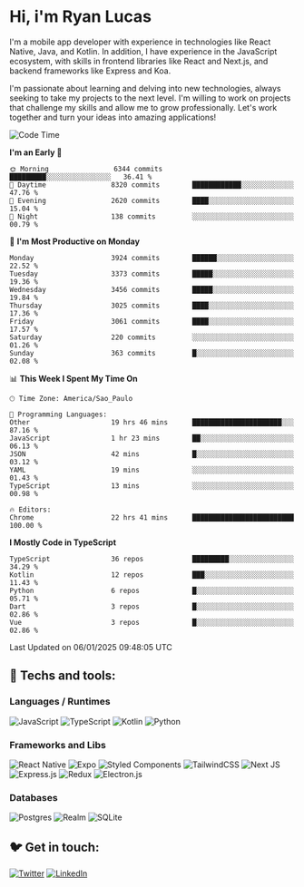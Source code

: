 # Hi, i'm Ryan Lucas

I'm a mobile app developer with experience in technologies like React Native, Java, and Kotlin.
In addition, I have experience in the JavaScript ecosystem, with skills in frontend libraries like React and Next.js, and backend frameworks like Express and Koa.

I'm passionate about learning and delving into new technologies, always seeking to take my projects to the next level. I'm willing to work on projects that challenge my skills and allow me to grow professionally. Let's work together and turn your ideas into amazing applications!


<!--START_SECTION:waka-->
![Code Time](http://img.shields.io/badge/Code%20Time-998%20hrs%2017%20mins-blue)

**I'm an Early 🐤** 

```text
🌞 Morning                6344 commits        █████████░░░░░░░░░░░░░░░░   36.41 % 
🌆 Daytime                8320 commits        ████████████░░░░░░░░░░░░░   47.76 % 
🌃 Evening                2620 commits        ████░░░░░░░░░░░░░░░░░░░░░   15.04 % 
🌙 Night                  138 commits         ░░░░░░░░░░░░░░░░░░░░░░░░░   00.79 % 
```
📅 **I'm Most Productive on Monday** 

```text
Monday                   3924 commits        ██████░░░░░░░░░░░░░░░░░░░   22.52 % 
Tuesday                  3373 commits        █████░░░░░░░░░░░░░░░░░░░░   19.36 % 
Wednesday                3456 commits        █████░░░░░░░░░░░░░░░░░░░░   19.84 % 
Thursday                 3025 commits        ████░░░░░░░░░░░░░░░░░░░░░   17.36 % 
Friday                   3061 commits        ████░░░░░░░░░░░░░░░░░░░░░   17.57 % 
Saturday                 220 commits         ░░░░░░░░░░░░░░░░░░░░░░░░░   01.26 % 
Sunday                   363 commits         █░░░░░░░░░░░░░░░░░░░░░░░░   02.08 % 
```


📊 **This Week I Spent My Time On** 

```text
🕑︎ Time Zone: America/Sao_Paulo

💬 Programming Languages: 
Other                    19 hrs 46 mins      ██████████████████████░░░   87.16 % 
JavaScript               1 hr 23 mins        ██░░░░░░░░░░░░░░░░░░░░░░░   06.13 % 
JSON                     42 mins             █░░░░░░░░░░░░░░░░░░░░░░░░   03.12 % 
YAML                     19 mins             ░░░░░░░░░░░░░░░░░░░░░░░░░   01.43 % 
TypeScript               13 mins             ░░░░░░░░░░░░░░░░░░░░░░░░░   00.98 % 

🔥 Editors: 
Chrome                   22 hrs 41 mins      █████████████████████████   100.00 % 
```

**I Mostly Code in TypeScript** 

```text
TypeScript               36 repos            █████████░░░░░░░░░░░░░░░░   34.29 % 
Kotlin                   12 repos            ███░░░░░░░░░░░░░░░░░░░░░░   11.43 % 
Python                   6 repos             █░░░░░░░░░░░░░░░░░░░░░░░░   05.71 % 
Dart                     3 repos             █░░░░░░░░░░░░░░░░░░░░░░░░   02.86 % 
Vue                      3 repos             █░░░░░░░░░░░░░░░░░░░░░░░░   02.86 % 
```




 Last Updated on 06/01/2025 09:48:05 UTC
<!--END_SECTION:waka-->

## 🔧 Techs and tools: 

### Languages / Runtimes
![JavaScript](https://img.shields.io/badge/javascript-%23323330.svg?style=for-the-badge&logo=javascript&logoColor=%23F7DF1E)
![TypeScript](https://img.shields.io/badge/typescript-%23007ACC.svg?style=for-the-badge&logo=typescript&logoColor=white)
![Kotlin](https://img.shields.io/badge/kotlin-%230095D5.svg?style=for-the-badge&logo=kotlin&logoColor=white) ![Python](https://img.shields.io/badge/python-3670A0?style=for-the-badge&logo=python&logoColor=ffdd54)

### Frameworks and Libs
![React Native](https://img.shields.io/badge/react_native-%2320232a.svg?style=for-the-badge&logo=react&logoColor=%2361DAFB)
![Expo](https://img.shields.io/badge/expo-1C1E24?style=for-the-badge&logo=expo&logoColor=#D04A37)
![Styled Components](https://img.shields.io/badge/styled--components-DB7093?style=for-the-badge&logo=styled-components&logoColor=white)
![TailwindCSS](https://img.shields.io/badge/tailwindcss-%2338B2AC.svg?style=for-the-badge&logo=tailwind-css&logoColor=white)
![Next JS](https://img.shields.io/badge/Next-black?style=for-the-badge&logo=next.js&logoColor=white)
![Express.js](https://img.shields.io/badge/express.js-%23404d59.svg?style=for-the-badge&logo=express&logoColor=%2361DAFB)
![Redux](https://img.shields.io/badge/redux-%23593d88.svg?style=for-the-badge&logo=redux&logoColor=white)
![Electron.js](https://img.shields.io/badge/Electron-191970?style=for-the-badge&logo=Electron&logoColor=white)

### Databases
![Postgres](https://img.shields.io/badge/postgres-%23316192.svg?style=for-the-badge&logo=postgresql&logoColor=white)
![Realm](https://img.shields.io/badge/Realm-39477F?style=for-the-badge&logo=realm&logoColor=white)
![SQLite](https://img.shields.io/badge/sqlite-%2307405e.svg?style=for-the-badge&logo=sqlite&logoColor=white)

## 🐦 Get in touch:

[![Twitter](https://img.shields.io/badge/Twitter-%231DA1F2.svg?style=for-the-badge&logo=Twitter&logoColor=white)](https://twitter.com/ryangst_)
[![LinkedIn](https://img.shields.io/badge/linkedin-%230077B5.svg?style=for-the-badge&logo=linkedin&logoColor=white)](https://www.linkedin.com/in/ryan-lucas-machado/)
